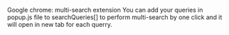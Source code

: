 Google chrome: multi-search extension
You can add your queries in popup.js file to searchQueries[] to perform multi-search by one click and it will open in new tab for each querry.
